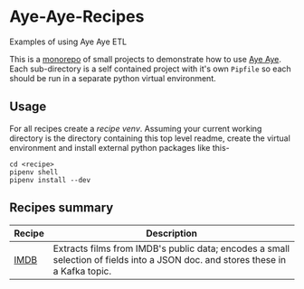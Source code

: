 # Aye-Aye-Recipes
Examples of using Aye Aye ETL

This is a [monorepo](https://en.wikipedia.org/wiki/Monorepo) of small projects to demonstrate how to use [Aye Aye](https://github.com/Aye-Aye-Dev/AyeAye). Each sub-directory is a self contained project with it's own `Pipfile` so each should be run in a separate python virtual environment.

## Usage

For all recipes create a *recipe venv*. Assuming your current working directory is the directory containing this top level readme, create the virtual environment and install external python packages like this-

```shell
cd <recipe>
pipenv shell
pipenv install --dev
``` 

## Recipes summary

| Recipe | Description |
| --- | --- |
| [IMDB](./IMDB/README.md) | Extracts films from IMDB's public data; encodes a small selection of fields into a JSON doc. and stores these in a Kafka topic.|

